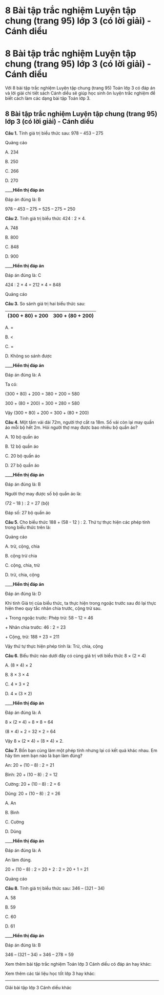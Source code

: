 # 8 Bài tập trắc nghiệm Luyện tập chung (trang 95) lớp 3 (có lời giải) - Cánh diều

# 8 Bài tập trắc nghiệm Luyện tập chung (trang 95) lớp 3 (có lời giải) - Cánh diều

Với 8 bài tập trắc nghiệm Luyện tập chung (trang 95) Toán lớp 3 có đáp án và lời giải chi tiết sách Cánh diều sẽ giúp học sinh ôn luyện trắc nghiệm để biết cách làm các dạng bài tập Toán lớp 3.

## 8 Bài tập trắc nghiệm Luyện tập chung (trang 95) lớp 3 (có lời giải) - Cánh diều

**Câu 1.** Tính giá trị biểu thức sau: 978 – 453 – 275

Quảng cáo

A. 234

B. 250

C. 266

D. 270

____**Hiển thị đáp án**

Đáp án đúng là: B

978 – 453 – 275 = 525 – 275 = 250

**Câu 2.** Tính giá trị biểu thức 424 : 2 × 4.

A. 748

B. 800

C. 848

D. 900

____**Hiển thị đáp án**

Đáp án đúng là: C

424 : 2 × 4 = 212 × 4 = 848

Quảng cáo

**Câu 3.** So sánh giá trị hai biểu thức sau:

(300 + 80) + 200 |  300 + (80 + 200)  
---|---  
  
A. =

B. <

C. =

D. Không so sánh được

____**Hiển thị đáp án**

Đáp án đúng là: A

Ta có: 

(300 + 80) + 200 = 380 + 200 = 580

300 + (80 + 200) = 300 + 280 = 580

Vậy (300 + 80) + 200 = 300 + (80 + 200)

**Câu 4.** Một tấm vải dài 72m, người thợ cắt ra 18m. Số vải còn lại may quần áo mỗi bộ hết 2m. Hỏi người thợ may được bao nhiêu bộ quần áo? 

A. 10 bộ quần áo

B. 12 bộ quần áo 

C. 20 bộ quần áo

D. 27 bộ quần áo

____**Hiển thị đáp án**

Đáp án đúng là: B

Người thợ may được số bộ quần áo là:

(72 – 18 ) : 2 = 27 (bộ)

Đáp số: 27 bộ quần áo

**Câu 5.** Cho biểu thức 188 + (58 - 12 ) : 2. Thứ tự thực hiện các phép tính trong biểu thức trên là: 

Quảng cáo

A. trừ, cộng, chia

B. cộng trừ chia

C. cộng, chia, trừ

D. trừ, chia, cộng

____**Hiển thị đáp án**

Đáp án đúng là: D

Khi tính Giá trị của biểu thức, ta thực hiện trong ngoặc trước sau đó lại thực hiện theo quy tắc nhân chia trước, cộng trừ sau.

\+ Trong ngoặc trước: Phép trừ: 58 – 12 = 46

\+ Nhân chia trước: 46 : 2 = 23

\+ Cộng, trừ: 188 + 23 = 211

Vậy thứ tự thực hiện phép tính là: Trừ, chia, cộng

**Câu 6.** Biểu thức nào dưới đây có cùng giá trị với biểu thức 8 × (2 × 4) 

A. (8 × 4) × 2

B. 8 × 3 × 4

C. 4 × 3 × 2 

D. 4 × (3 × 2) 

____**Hiển thị đáp án**

Đáp án đúng là: A 

8 × (2 × 4) = 8 × 8 = 64

(8 × 4) × 2 = 32 × 2 = 64

Vậy 8 × (2 × 4) = (8 × 4) × 2.

**Câu 7.** Bốn bạn cùng làm một phép tính nhưng lại có kết quả khác nhau. Em hãy tìm xem bạn nào là bạn làm đúng?

An: 20 + (10 – 8) : 2 = 21

Bình: 20 + (10 – 8) : 2 = 12

Cường: 20 + (10 – 8) : 2 = 6

Dũng: 20 + (10 – 8) : 2 = 26

A. An

B. Bình

C. Cường

D. Dũng

____**Hiển thị đáp án**

Đáp án đúng là: A

An làm đúng. 

20 + (10 – 8) : 2 = 20 + 2 : 2 = 20 + 1 = 21

Quảng cáo

**Câu 8.** Tính giá trị biểu thức sau: 346 – (321 – 34) 

A. 58

B. 59

C. 60

D. 61

____**Hiển thị đáp án**

Đáp án đúng là: B

346 – (321 – 34) = 346 – 278 = 59

Xem thêm bài tập trắc nghiệm Toán lớp 3 Cánh diều có đáp án hay khác:

Xem thêm các tài liệu học tốt lớp 3 hay khác:

* * *

Giải bài tập lớp 3 Cánh diều khác
